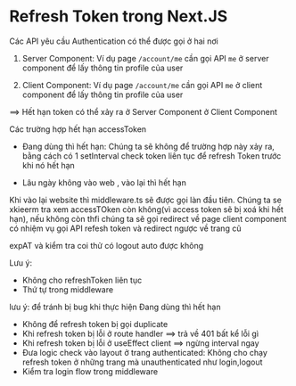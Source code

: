 # Refresh Token trong Next.JS

Các API yêu cầu Authentication có thể được gọi ở hai nơi

1. Server Component: Ví dụ page `/account/me` cần gọi API `me` ở server component để lấy thông tin profile của user

2. Client Component: Ví dụ page `/account/me` cần gọi API `me` ở client component để lấy thông tin profile của user

==> Hết hạn token có thể xảy ra ở Server Component ở Client Component

Các trường hợp hết hạn accessToken

- Đang dùng thì hết hạn: Chúng ta sẽ không để trường hợp này xảy ra, bằng cách có 1 setInterval check token liên tục để refresh Token trước khi nó hết hạn

- Lâu ngày không vào web , vào lại thì hết hạn

Khi vào lại website thì middleware.ts sẽ được gọi làn đầu tiên. Chúng ta se xkieerm tra xem accessTOken còn không(vì access token sẽ bị xoá khi hết hạn), nếu không còn thfi chúng ta sẽ gọi redirect về page client component có nhiệm vụ gọi API refesh token và redirect ngược về trang cũ

expAT và kiểm tra coi thử có logout auto được không

Lưu ý:

- Không cho refreshToken liên tục
- Thứ tự trong middleware

lưu ý: để tránh bị bug khi thực hiện Đang dùng thì hết hạn

- Không để refresh token bị gọi duplicate
- Khi refresh token bị lỗi ở route handler ==> trả về 401 bất kể lỗi gì
- Khi refresh token bị lỗi ở useEffect client ==> ngừng interval ngay
- Đưa logic check vào layout ở trang authenticated: Không cho chạy refresh token ở những trang mà unauthenticated như login,logout
- Kiểm tra login flow trong middleware
